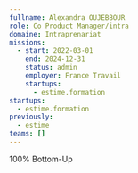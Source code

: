 ```yaml
---
fullname: Alexandra OUJEBBOUR
role: Co Product Manager/intra
domaine: Intraprenariat
missions:
  - start: 2022-03-01
    end: 2024-12-31
    status: admin
    employer: France Travail
    startups:
      - estime.formation
startups:
  - estime.formation
previously:
  - estime
teams: []
---
```

100% Bottom-Up